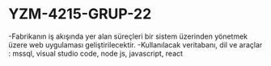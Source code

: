 # YZM-4215-GRUP-22

-Fabrikanın iş akışında yer alan süreçleri bir sistem üzerinden yönetmek üzere web uygulaması geliştirilecektir.
-Kullanılacak veritabanı, dil ve araçlar : mssql, visual studio code, node js, javascript, react
